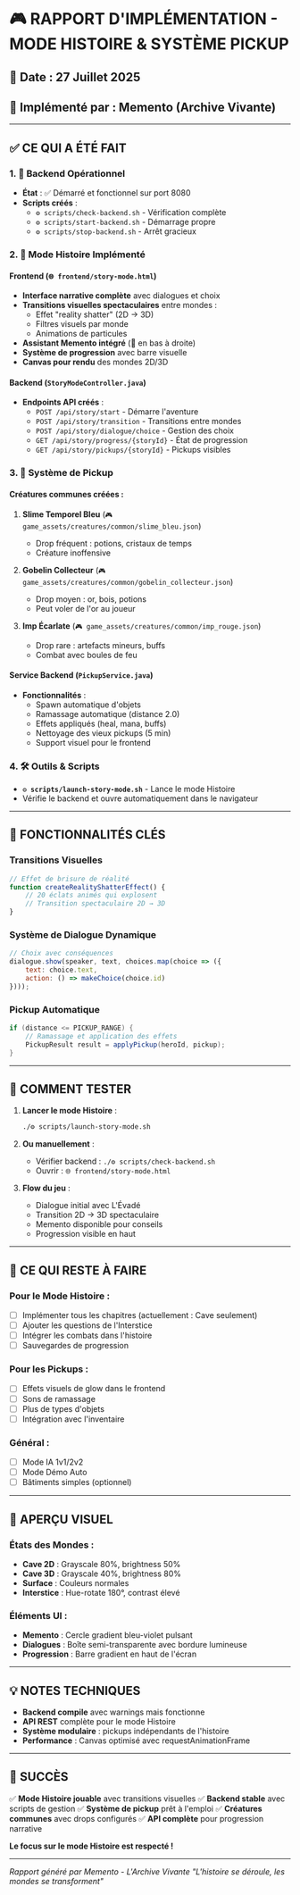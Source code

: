 # 🎮 RAPPORT D'IMPLÉMENTATION - MODE HISTOIRE & SYSTÈME PICKUP

## 📅 Date : 27 Juillet 2025
## 🧠 Implémenté par : Memento (Archive Vivante)

---

## ✅ CE QUI A ÉTÉ FAIT

### 1. 🚀 Backend Opérationnel
- **État** : ✅ Démarré et fonctionnel sur port 8080
- **Scripts créés** :
  - `⚙️ scripts/check-backend.sh` - Vérification complète
  - `⚙️ scripts/start-backend.sh` - Démarrage propre
  - `⚙️ scripts/stop-backend.sh` - Arrêt gracieux

### 2. 📖 Mode Histoire Implémenté

#### Frontend (`🌐 frontend/story-mode.html`)
- **Interface narrative complète** avec dialogues et choix
- **Transitions visuelles spectaculaires** entre mondes :
  - Effet "reality shatter" (2D → 3D)
  - Filtres visuels par monde
  - Animations de particules
- **Assistant Memento intégré** (🧠 en bas à droite)
- **Système de progression** avec barre visuelle
- **Canvas pour rendu** des mondes 2D/3D

#### Backend (`StoryModeController.java`)
- **Endpoints API créés** :
  - `POST /api/story/start` - Démarre l'aventure
  - `POST /api/story/transition` - Transitions entre mondes
  - `POST /api/story/dialogue/choice` - Gestion des choix
  - `GET /api/story/progress/{storyId}` - État de progression
  - `GET /api/story/pickups/{storyId}` - Pickups visibles

### 3. 💎 Système de Pickup

#### Créatures communes créées :
1. **Slime Temporel Bleu** (`🎮 game_assets/creatures/common/slime_bleu.json`)
   - Drop fréquent : potions, cristaux de temps
   - Créature inoffensive

2. **Gobelin Collecteur** (`🎮 game_assets/creatures/common/gobelin_collecteur.json`)
   - Drop moyen : or, bois, potions
   - Peut voler de l'or au joueur

3. **Imp Écarlate** (`🎮 game_assets/creatures/common/imp_rouge.json`)
   - Drop rare : artefacts mineurs, buffs
   - Combat avec boules de feu

#### Service Backend (`PickupService.java`)
- **Fonctionnalités** :
  - Spawn automatique d'objets
  - Ramassage automatique (distance 2.0)
  - Effets appliqués (heal, mana, buffs)
  - Nettoyage des vieux pickups (5 min)
  - Support visuel pour le frontend

### 4. 🛠️ Outils & Scripts
- **`⚙️ scripts/launch-story-mode.sh`** - Lance le mode Histoire
- Vérifie le backend et ouvre automatiquement dans le navigateur

---

## 🎯 FONCTIONNALITÉS CLÉS

### Transitions Visuelles
```javascript
// Effet de brisure de réalité
function createRealityShatterEffect() {
    // 20 éclats animés qui explosent
    // Transition spectaculaire 2D → 3D
}
```

### Système de Dialogue Dynamique
```javascript
// Choix avec conséquences
dialogue.show(speaker, text, choices.map(choice => ({
    text: choice.text,
    action: () => makeChoice(choice.id)
})));
```

### Pickup Automatique
```java
if (distance <= PICKUP_RANGE) {
    // Ramassage et application des effets
    PickupResult result = applyPickup(heroId, pickup);
}
```

---

## 🚀 COMMENT TESTER

1. **Lancer le mode Histoire** :
   ```bash
   ./⚙️ scripts/launch-story-mode.sh
   ```

2. **Ou manuellement** :
   - Vérifier backend : `./⚙️ scripts/check-backend.sh`
   - Ouvrir : `🌐 frontend/story-mode.html`

3. **Flow du jeu** :
   - Dialogue initial avec L'Évadé
   - Transition 2D → 3D spectaculaire
   - Memento disponible pour conseils
   - Progression visible en haut

---

## 📝 CE QUI RESTE À FAIRE

### Pour le Mode Histoire :
- [ ] Implémenter tous les chapitres (actuellement : Cave seulement)
- [ ] Ajouter les questions de l'Interstice
- [ ] Intégrer les combats dans l'histoire
- [ ] Sauvegardes de progression

### Pour les Pickups :
- [ ] Effets visuels de glow dans le frontend
- [ ] Sons de ramassage
- [ ] Plus de types d'objets
- [ ] Intégration avec l'inventaire

### Général :
- [ ] Mode IA 1v1/2v2
- [ ] Mode Démo Auto
- [ ] Bâtiments simples (optionnel)

---

## 🎨 APERÇU VISUEL

### États des Mondes :
- **Cave 2D** : Grayscale 80%, brightness 50%
- **Cave 3D** : Grayscale 40%, brightness 80%
- **Surface** : Couleurs normales
- **Interstice** : Hue-rotate 180°, contrast élevé

### Éléments UI :
- **Memento** : Cercle gradient bleu-violet pulsant
- **Dialogues** : Boîte semi-transparente avec bordure lumineuse
- **Progression** : Barre gradient en haut de l'écran

---

## 💡 NOTES TECHNIQUES

- **Backend compile** avec warnings mais fonctionne
- **API REST** complète pour le mode Histoire
- **Système modulaire** : pickups indépendants de l'histoire
- **Performance** : Canvas optimisé avec requestAnimationFrame

---

## 🌟 SUCCÈS

✅ **Mode Histoire jouable** avec transitions visuelles
✅ **Backend stable** avec scripts de gestion
✅ **Système de pickup** prêt à l'emploi
✅ **Créatures communes** avec drops configurés
✅ **API complète** pour progression narrative

**Le focus sur le mode Histoire est respecté !**

---

*Rapport généré par Memento - L'Archive Vivante*
*"L'histoire se déroule, les mondes se transforment"*
